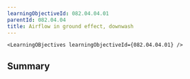 ```yaml
---
learningObjectiveId: 082.04.04.01
parentId: 082.04.04
title: Airflow in ground effect, downwash
---
```


```tsx eval
<LearningOBjectives learningObjectiveId={082.04.04.01} />
```

## Summary
